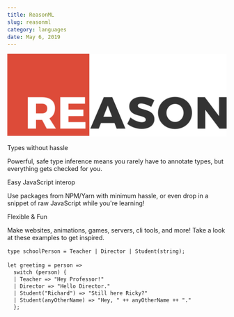 ```yaml
---
title: ReasonML
slug: reasonml
category: languages
date: May 6, 2019
---
```


<img 
  src="articles/imgs/reason.svg" 
  alt="ReasonML logo (a package) and the text Reason"
/>

Types without hassle

Powerful, safe type inference means you rarely have to annotate types, but everything gets checked for you.

Easy JavaScript interop

Use packages from NPM/Yarn with minimum hassle, or even drop in a snippet of raw JavaScript while you're learning!

Flexible & Fun

Make websites, animations, games, servers, cli tools, and more! Take a look at these examples to get inspired.

```reasonml
type schoolPerson = Teacher | Director | Student(string);

let greeting = person =>
  switch (person) {
  | Teacher => "Hey Professor!"
  | Director => "Hello Director."
  | Student("Richard") => "Still here Ricky?"
  | Student(anyOtherName) => "Hey, " ++ anyOtherName ++ "."
  };
```
